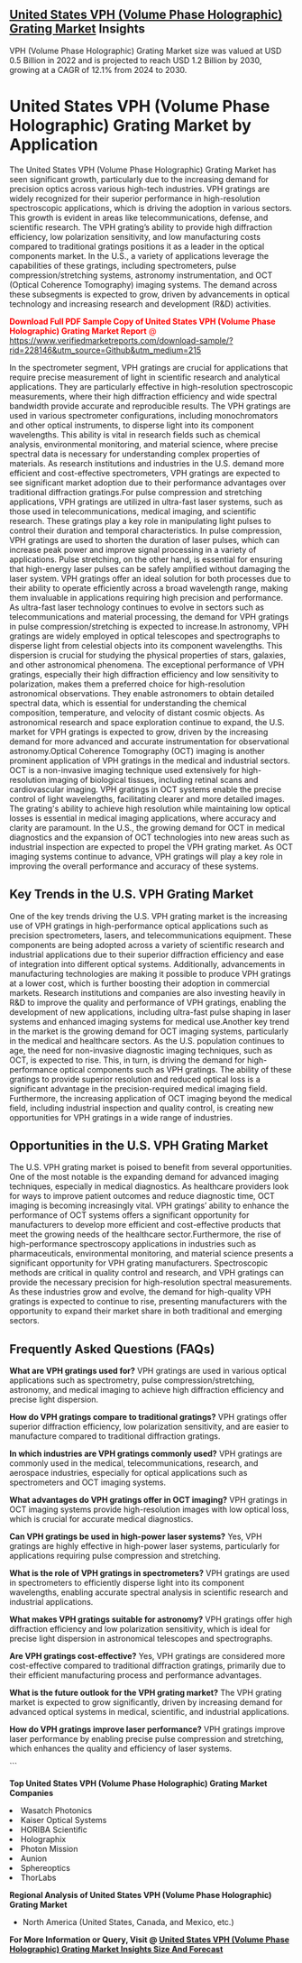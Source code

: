 <h2><a href="https://www.verifiedmarketreports.com/download-sample/?rid=228146&amp;utm_source=Github&amp;utm_medium=215" target="_blank">United States VPH (Volume Phase Holographic) Grating Market</a> Insights</h2><p>VPH (Volume Phase Holographic) Grating Market size was valued at USD 0.5 Billion in 2022 and is projected to reach USD 1.2 Billion by 2030, growing at a CAGR of 12.1% from 2024 to 2030.</p><p><h1>United States VPH (Volume Phase Holographic) Grating Market by Application</h1><p>The United States VPH (Volume Phase Holographic) Grating Market has seen significant growth, particularly due to the increasing demand for precision optics across various high-tech industries. VPH gratings are widely recognized for their superior performance in high-resolution spectroscopic applications, which is driving the adoption in various sectors. This growth is evident in areas like telecommunications, defense, and scientific research. The VPH grating’s ability to provide high diffraction efficiency, low polarization sensitivity, and low manufacturing costs compared to traditional gratings positions it as a leader in the optical components market. In the U.S., a variety of applications leverage the capabilities of these gratings, including spectrometers, pulse compression/stretching systems, astronomy instrumentation, and OCT (Optical Coherence Tomography) imaging systems. The demand across these subsegments is expected to grow, driven by advancements in optical technology and increasing research and development (R&D) activities. <p><span class=""><span style="color: #ff0000;"><strong>Download Full PDF Sample Copy of United States VPH (Volume Phase Holographic) Grating Market Report</strong> @ </span><a href="https://www.verifiedmarketreports.com/download-sample/?rid=228146&amp;utm_source=Github&amp;utm_medium=215" target="_blank">https://www.verifiedmarketreports.com/download-sample/?rid=228146&amp;utm_source=Github&amp;utm_medium=215</a></span></p>In the spectrometer segment, VPH gratings are crucial for applications that require precise measurement of light in scientific research and analytical applications. They are particularly effective in high-resolution spectroscopic measurements, where their high diffraction efficiency and wide spectral bandwidth provide accurate and reproducible results. The VPH gratings are used in various spectrometer configurations, including monochromators and other optical instruments, to disperse light into its component wavelengths. This ability is vital in research fields such as chemical analysis, environmental monitoring, and material science, where precise spectral data is necessary for understanding complex properties of materials. As research institutions and industries in the U.S. demand more efficient and cost-effective spectrometers, VPH gratings are expected to see significant market adoption due to their performance advantages over traditional diffraction gratings.For pulse compression and stretching applications, VPH gratings are utilized in ultra-fast laser systems, such as those used in telecommunications, medical imaging, and scientific research. These gratings play a key role in manipulating light pulses to control their duration and temporal characteristics. In pulse compression, VPH gratings are used to shorten the duration of laser pulses, which can increase peak power and improve signal processing in a variety of applications. Pulse stretching, on the other hand, is essential for ensuring that high-energy laser pulses can be safely amplified without damaging the laser system. VPH gratings offer an ideal solution for both processes due to their ability to operate efficiently across a broad wavelength range, making them invaluable in applications requiring high precision and performance. As ultra-fast laser technology continues to evolve in sectors such as telecommunications and material processing, the demand for VPH gratings in pulse compression/stretching is expected to increase.In astronomy, VPH gratings are widely employed in optical telescopes and spectrographs to disperse light from celestial objects into its component wavelengths. This dispersion is crucial for studying the physical properties of stars, galaxies, and other astronomical phenomena. The exceptional performance of VPH gratings, especially their high diffraction efficiency and low sensitivity to polarization, makes them a preferred choice for high-resolution astronomical observations. They enable astronomers to obtain detailed spectral data, which is essential for understanding the chemical composition, temperature, and velocity of distant cosmic objects. As astronomical research and space exploration continue to expand, the U.S. market for VPH gratings is expected to grow, driven by the increasing demand for more advanced and accurate instrumentation for observational astronomy.Optical Coherence Tomography (OCT) imaging is another prominent application of VPH gratings in the medical and industrial sectors. OCT is a non-invasive imaging technique used extensively for high-resolution imaging of biological tissues, including retinal scans and cardiovascular imaging. VPH gratings in OCT systems enable the precise control of light wavelengths, facilitating clearer and more detailed images. The grating's ability to achieve high resolution while maintaining low optical losses is essential in medical imaging applications, where accuracy and clarity are paramount. In the U.S., the growing demand for OCT in medical diagnostics and the expansion of OCT technologies into new areas such as industrial inspection are expected to propel the VPH grating market. As OCT imaging systems continue to advance, VPH gratings will play a key role in improving the overall performance and accuracy of these systems.<h2>Key Trends in the U.S. VPH Grating Market</h2><p>One of the key trends driving the U.S. VPH grating market is the increasing use of VPH gratings in high-performance optical applications such as precision spectrometers, lasers, and telecommunications equipment. These components are being adopted across a variety of scientific research and industrial applications due to their superior diffraction efficiency and ease of integration into different optical systems. Additionally, advancements in manufacturing technologies are making it possible to produce VPH gratings at a lower cost, which is further boosting their adoption in commercial markets. Research institutions and companies are also investing heavily in R&D to improve the quality and performance of VPH gratings, enabling the development of new applications, including ultra-fast pulse shaping in laser systems and enhanced imaging systems for medical use.Another key trend in the market is the growing demand for OCT imaging systems, particularly in the medical and healthcare sectors. As the U.S. population continues to age, the need for non-invasive diagnostic imaging techniques, such as OCT, is expected to rise. This, in turn, is driving the demand for high-performance optical components such as VPH gratings. The ability of these gratings to provide superior resolution and reduced optical loss is a significant advantage in the precision-required medical imaging field. Furthermore, the increasing application of OCT imaging beyond the medical field, including industrial inspection and quality control, is creating new opportunities for VPH gratings in a wide range of industries.<h2>Opportunities in the U.S. VPH Grating Market</h2><p>The U.S. VPH grating market is poised to benefit from several opportunities. One of the most notable is the expanding demand for advanced imaging techniques, especially in medical diagnostics. As healthcare providers look for ways to improve patient outcomes and reduce diagnostic time, OCT imaging is becoming increasingly vital. VPH gratings’ ability to enhance the performance of OCT systems offers a significant opportunity for manufacturers to develop more efficient and cost-effective products that meet the growing needs of the healthcare sector.Furthermore, the rise of high-performance spectroscopy applications in industries such as pharmaceuticals, environmental monitoring, and material science presents a significant opportunity for VPH grating manufacturers. Spectroscopic methods are critical in quality control and research, and VPH gratings can provide the necessary precision for high-resolution spectral measurements. As these industries grow and evolve, the demand for high-quality VPH gratings is expected to continue to rise, presenting manufacturers with the opportunity to expand their market share in both traditional and emerging sectors.<h2>Frequently Asked Questions (FAQs)</h2><p><strong>What are VPH gratings used for?</strong> VPH gratings are used in various optical applications such as spectrometry, pulse compression/stretching, astronomy, and medical imaging to achieve high diffraction efficiency and precise light dispersion.</p><p><strong>How do VPH gratings compare to traditional gratings?</strong> VPH gratings offer superior diffraction efficiency, low polarization sensitivity, and are easier to manufacture compared to traditional diffraction gratings.</p><p><strong>In which industries are VPH gratings commonly used?</strong> VPH gratings are commonly used in the medical, telecommunications, research, and aerospace industries, especially for optical applications such as spectrometers and OCT imaging systems.</p><p><strong>What advantages do VPH gratings offer in OCT imaging?</strong> VPH gratings in OCT imaging systems provide high-resolution images with low optical loss, which is crucial for accurate medical diagnostics.</p><p><strong>Can VPH gratings be used in high-power laser systems?</strong> Yes, VPH gratings are highly effective in high-power laser systems, particularly for applications requiring pulse compression and stretching.</p><p><strong>What is the role of VPH gratings in spectrometers?</strong> VPH gratings are used in spectrometers to efficiently disperse light into its component wavelengths, enabling accurate spectral analysis in scientific research and industrial applications.</p><p><strong>What makes VPH gratings suitable for astronomy?</strong> VPH gratings offer high diffraction efficiency and low polarization sensitivity, which is ideal for precise light dispersion in astronomical telescopes and spectrographs.</p><p><strong>Are VPH gratings cost-effective?</strong> Yes, VPH gratings are considered more cost-effective compared to traditional diffraction gratings, primarily due to their efficient manufacturing process and performance advantages.</p><p><strong>What is the future outlook for the VPH grating market?</strong> The VPH grating market is expected to grow significantly, driven by increasing demand for advanced optical systems in medical, scientific, and industrial applications.</p><p><strong>How do VPH gratings improve laser performance?</strong> VPH gratings improve laser performance by enabling precise pulse compression and stretching, which enhances the quality and efficiency of laser systems.</p>```</p><p><strong>Top United States VPH (Volume Phase Holographic) Grating Market Companies</strong></p><div data-test-id=""><p><li>Wasatch Photonics</li><li> Kaiser Optical Systems</li><li> HORIBA Scientific</li><li> Holographix</li><li> Photon Mission</li><li> Aunion</li><li> Sphereoptics</li><li> ThorLabs</li></p><div><strong>Regional Analysis of&nbsp;United States VPH (Volume Phase Holographic) Grating Market</strong></div><ul><li dir="ltr"><p dir="ltr">North America&nbsp;(United States, Canada, and Mexico, etc.)</p></li></ul><p><strong>For More Information or Query, Visit @&nbsp;</strong><strong><a href="https://www.verifiedmarketreports.com/product/vph-volume-phase-holographic-grating-market/?utm_source=Github&amp;utm_medium=215" target="_blank">United States VPH (Volume Phase Holographic) Grating Market Insights Size And Forecast</a></strong></p></div>
